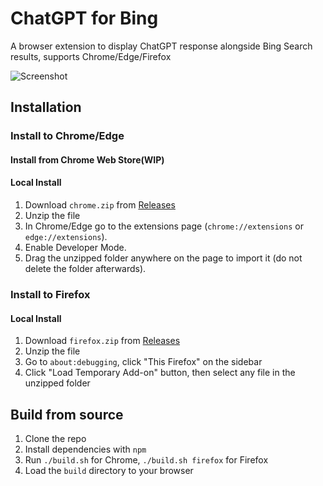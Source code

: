 # ChatGPT for Bing

A browser extension to display ChatGPT response alongside Bing Search results, supports Chrome/Edge/Firefox

![Screenshot](screenshot.jpg?raw=true)

## Installation

### Install to Chrome/Edge

#### Install from Chrome Web Store(WIP)

#### Local Install

1. Download `chrome.zip` from [Releases](https://github.com/**/releases)
2. Unzip the file
3. In Chrome/Edge go to the extensions page (`chrome://extensions` or `edge://extensions`).
4. Enable Developer Mode.
5. Drag the unzipped folder anywhere on the page to import it (do not delete the folder afterwards).

### Install to Firefox

#### Local Install

1. Download `firefox.zip` from [Releases](https://github.com/**/releases)
2. Unzip the file
3. Go to `about:debugging`, click "This Firefox" on the sidebar
4. Click "Load Temporary Add-on" button, then select any file in the unzipped folder

## Build from source

1. Clone the repo
2. Install dependencies with `npm`
3. Run `./build.sh` for Chrome, `./build.sh firefox` for Firefox
4. Load the `build` directory to your browser
